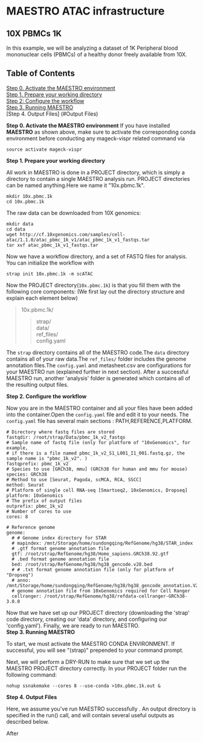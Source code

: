 # MAESTRO ATAC infrastructure

## 10X PBMCs 1K

In this example, we will be analyzing a dataset of 1K Peripheral blood mononuclear cells (PBMCs) of a healthy donor freely available from 10X. 


## Table of Contents
[Step 0. Activate the MAESTRO environment](#system-requirements)               
[Step 1. Prepare your working directory](#annotation)        
[Step 2: Configure the workflow](#)      
[Step 3. Running MAESTRO](#SettingUpForProject)     
[Step 4. Output Files] (#Output Files)



**Step 0. Activate the MAESTRO environment**
If you have installed **MAESTRO** as shown above, make sure to activate the corresponding conda environment before conducting any mageck-vispr related command via

```
source activate mageck-vispr
```

**Step 1. Prepare your working directory**

All work in MAESTRO is done in a PROJECT directory, which is simply a directory to contain a single MAESTRO analysis run.  PROJECT directories can be named anything.Here we name it "10x.pbmc.1k".
```
mkdir 10x.pbmc.1k
cd 10x.pbmc.1k
```

The raw data can be downloaded from 10X genomics:
```
mkdir data
cd data
wget http://cf.10xgenomics.com/samples/cell-atac/1.1.0/atac_pbmc_1k_v1/atac_pbmc_1k_v1_fastqs.tar
tar xvf atac_pbmc_1k_v1_fastqs.tar
```

Now we have a workflow directory, and a set of FASTQ files for analysis. You can initialize the workflow with
```
strap init 10x.pbmc.1k -m scATAC

```

Now the PROJECT directory(`10x.pbmc.1k`) is that you fill them with the following core components: (We first lay out the directory structure and explain each element below) 
>10x.pbmc.1k/
>>strap/    
>>data/        
>>ref_files/     
>>config.yaml

The `strap` directory contains all of the MAESTRO code.The `data` directory contains all of your raw data.The `ref_files/` folder includes the genome annotation files.The `config.yaml` and metasheet.csv are configurations for your MAESTRO run (explained further in next section). After a successful MAESTRO run, another 'analysis' folder is generated which contains all of the resulting output files. 

**Step 2. Configure the workflow**

Now you are in the MAESTRO container and all your files have been added into the container.Open the `config.yaml` file and edit it to your needs. The `config.yaml` file has several main sections : PATH,REFERENCE,PLATFORM.

```
# Directory where fastq files are stored
fastqdir: /root/strap/Data/pbmc_1k_v2_fastqs
# Sample name of fastq file (only for platform of "10xGenomics", for example, 
# if there is a file named pbmc_1k_v2_S1_L001_I1_001.fastq.gz, the sample name is "pbmc_1k_v2". )
fastqprefix: pbmc_1k_v2
# Species to use [GRCh38, mmu] (GRCh38 for human and mmu for mouse)
species: GRCh38
# Method to use [Seurat, Pagoda, scMCA, RCA, SSCC]
method: Seurat
# Platform of single cell RNA-seq [Smartseq2, 10xGenomics, Dropseq]
platform: 10xGenomics
# The prefix of output files
outprefix: pbmc_1k_v2
# Number of cores to use
cores: 8

# Reference genome 
genome:
  # # Genome index directory for STAR
  # mapindex: /mnt/Storage/home/sundongqing/RefGenome/hg38/STAR_index
  # .gtf format genome annotation file
  gtf: /root/strap/RefGenome/hg38/Homo_sapiens.GRCh38.92.gtf
  # .bed format genome annotation file 
  bed: /root/strap/RefGenome/hg38/hg38_gencode.v28.bed
  # # .txt format genome annotation file (only for platform of "Dropseq")
  # anno: /mnt/Storage/home/sundongqing/RefGenome/hg38/hg38_gencode_annotation.V28.txt
  # genome annotation file from 10xGenomics required for Cell Ranger
  cellranger: /root/strap/RefGenome/hg38/refdata-cellranger-GRCh38-3.0.0
```

Now that we have set up our PROJECT directory (downloading the 'strap' code directory, creating our 'data' directory, and configuring our 'config.yaml'). Finally, we are ready to run MAESTRO.       
**Step 3. Running MAESTRO**

To start, we must activate the MAESTRO CONDA ENVIRONMENT. If successful, you will see "(strap)" prepended to your command prompt.

Next, we will perform a DRY-RUN to make sure that we set up the MAESTRO PROJECT directory correctly. In your PROJECT folder run the following command:
```
nohup ssnakemake --cores 8 --use-conda >10x.pbmc.1k.out &
```


**Step 4. Output Files**

Here, we assume you've run MAESTRO successfully . An output directory is specified in the run() call, and will contain several useful outputs as described below.

After 
